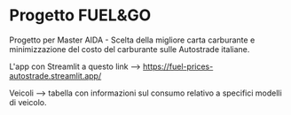 # Progetto FUEL&GO
Progetto per Master AIDA - Scelta della migliore carta carburante e minimizzazione del costo del carburante sulle Autostrade italiane.

L'app con Streamlit a questo link --> https://fuel-prices-autostrade.streamlit.app/

Veicoli --> tabella con informazioni sul consumo relativo a specifici modelli di veicolo.
